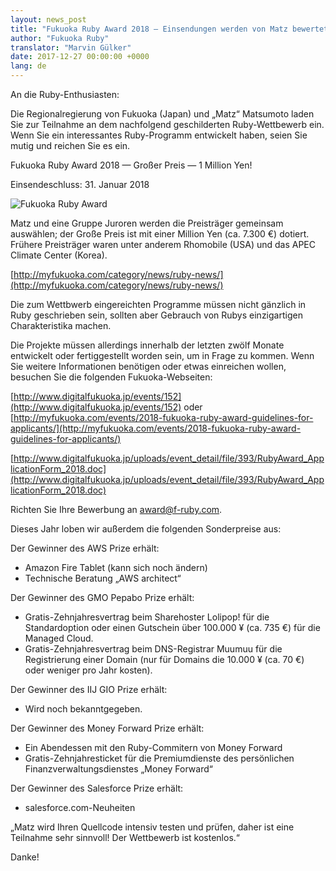 ```yaml
---
layout: news_post
title: "Fukuoka Ruby Award 2018 — Einsendungen werden von Matz bewertet"
author: "Fukuoka Ruby"
translator: "Marvin Gülker"
date: 2017-12-27 00:00:00 +0000
lang: de
---
```


An die Ruby-Enthusiasten:

Die Regionalregierung von Fukuoka (Japan) und „Matz“ Matsumoto laden
Sie zur Teilnahme an dem nachfolgend geschilderten Ruby-Wettbewerb
ein. Wenn Sie ein interessantes Ruby-Programm entwickelt haben, seien
Sie mutig und reichen Sie es ein.

Fukuoka Ruby Award 2018 — Großer Preis — 1 Million Yen!

Einsendeschluss: 31. Januar 2018

![Fukuoka Ruby Award](http://www.digitalfukuoka.jp/javascripts/kcfinder/upload/images/fukuokarubyaward2017.png)

Matz und eine Gruppe Juroren werden die Preisträger gemeinsam
auswählen; der Große Preis ist mit einer Million Yen (ca. 7.300 €)
dotiert. Frühere Preisträger waren unter anderem Rhomobile (USA) und
das APEC Climate Center (Korea).

[http://myfukuoka.com/category/news/ruby-news/](http://myfukuoka.com/category/news/ruby-news/)

Die zum Wettbwerb eingereichten Programme müssen nicht gänzlich in Ruby
geschrieben sein, sollten aber Gebrauch von Rubys einzigartigen
Charakteristika machen.

Die Projekte müssen allerdings innerhalb der letzten zwölf Monate
entwickelt oder fertiggestellt worden sein, um in Frage zu
kommen. Wenn Sie weitere Informationen benötigen oder etwas einreichen
wollen, besuchen Sie die folgenden Fukuoka-Webseiten:

[http://www.digitalfukuoka.jp/events/152](http://www.digitalfukuoka.jp/events/152)
oder
[http://myfukuoka.com/events/2018-fukuoka-ruby-award-guidelines-for-applicants/](http://myfukuoka.com/events/2018-fukuoka-ruby-award-guidelines-for-applicants/)

[http://www.digitalfukuoka.jp/uploads/event_detail/file/393/RubyAward_ApplicationForm_2018.doc](http://www.digitalfukuoka.jp/uploads/event_detail/file/393/RubyAward_ApplicationForm_2018.doc)

Richten Sie Ihre Bewerbung an award@f-ruby.com.

Dieses Jahr loben wir außerdem die folgenden Sonderpreise aus:

Der Gewinner des AWS Prize erhält:

* Amazon Fire Tablet (kann sich noch ändern)
* Technische Beratung „AWS architect“

Der Gewinner des GMO Pepabo Prize erhält:

* Gratis-Zehnjahresvertrag beim Sharehoster Lolipop! für die
  Standardoption oder einen Gutschein über 100.000 ¥ (ca. 735 €)
  für die Managed Cloud.
* Gratis-Zehnjahresvertrag beim DNS-Registrar Muumuu für die
  Registrierung einer Domain (nur für Domains die 10.000 ¥ (ca. 70 €)
  oder weniger pro Jahr kosten).

Der Gewinner des IIJ GIO Prize erhält:

* Wird noch bekanntgegeben.

Der Gewinner des Money Forward Prize erhält:

* Ein Abendessen mit den Ruby-Commitern von Money Forward
* Gratis-Zehnjahresticket für die Premiumdienste des persönlichen
  Finanzverwaltungsdienstes „Money Forward“

Der Gewinner des Salesforce Prize erhält:

* salesforce.com-Neuheiten

„Matz wird Ihren Quellcode intensiv testen und prüfen, daher ist eine Teilnahme
sehr sinnvoll! Der Wettbewerb ist kostenlos.“

Danke!
